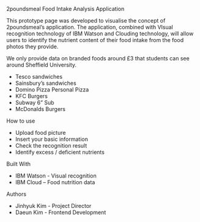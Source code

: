 2poundsmeal 
Food Intake Analysis Application


This prototype page was developed to visualise the concept of 2poundsmeal’s application.
The application, combined with VIsual recognition technology of IBM Watson and Clouding technology, will allow users to identify the nutrient content of their food intake from the food photos they provide.

We only provide data on branded foods around £3 that students can see around Sheffield University.

- Tesco sandwiches
- Sainsbury’s sandwiches
- Domino Pizza Personal Pizza
- KFC Burgers
- Subway 6” Sub
- McDonalds Burgers

How to use
- Upload food picture
- Insert your basic information
- Check the recognition result
- Identify excess / deficient nutrients


Built With
- IBM Watson - Visual recognition
- IBM Cloud – Food nutrition data

Authors
- Jinhyuk Kim - Project Director 
- Daeun Kim - Frontend Development
